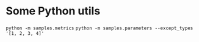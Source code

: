 # Some Python utils

``python -m samples.metrics``
``python -m samples.parameters --except_types '[1, 2, 3, 4]'``